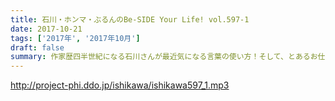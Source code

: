 ```yaml
---
title: 石川・ホンマ・ぶるんのBe-SIDE Your Life! vol.597-1
date: 2017-10-21
tags: ['2017年', '2017年10月']
draft: false
summary: 作家歴四半世紀になる石川さんが最近気になる言葉の使い方！そして、とあるお仕事でいろいろたまっているようです…MIURA
---
```


http://project-phi.ddo.jp/ishikawa/ishikawa597_1.mp3
